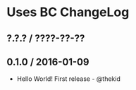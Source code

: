 Uses BC ChangeLog
=================

## ?.?.? / ????-??-??

## 0.1.0 / 2016-01-09

* Hello World! First release - @thekid